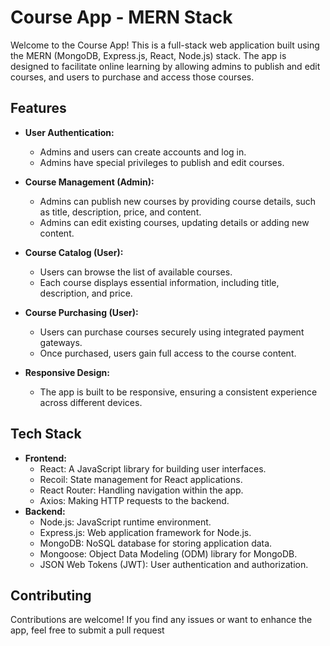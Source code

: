 # Course App - MERN Stack

Welcome to the Course App! This is a full-stack web application built using the MERN (MongoDB, Express.js, React, Node.js) stack. The app is designed to facilitate online learning by allowing admins to publish and edit courses, and users to purchase and access those courses.

## Features

- **User Authentication:**
  - Admins and users can create accounts and log in.
  - Admins have special privileges to publish and edit courses.
- **Course Management (Admin):**
  - Admins can publish new courses by providing course details, such as title, description, price, and content.
  - Admins can edit existing courses, updating details or adding new content.
- **Course Catalog (User):**

  - Users can browse the list of available courses.
  - Each course displays essential information, including title, description, and price.

- **Course Purchasing (User):**

  - Users can purchase courses securely using integrated payment gateways.
  - Once purchased, users gain full access to the course content.

- **Responsive Design:**
  - The app is built to be responsive, ensuring a consistent experience across different devices.

## Tech Stack

- **Frontend:**
  - React: A JavaScript library for building user interfaces.
  - Recoil: State management for React applications.
  - React Router: Handling navigation within the app.
  - Axios: Making HTTP requests to the backend.
- **Backend:**
  - Node.js: JavaScript runtime environment.
  - Express.js: Web application framework for Node.js.
  - MongoDB: NoSQL database for storing application data.
  - Mongoose: Object Data Modeling (ODM) library for MongoDB.
  - JSON Web Tokens (JWT): User authentication and authorization.

## Contributing

Contributions are welcome! If you find any issues or want to enhance the app, feel free to submit a pull request
